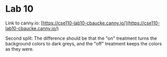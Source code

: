 # Lab 10
Link to canny.io: [https://cse110-lab10-cbaucke.canny.io/](https://cse110-lab10-cbaucke.canny.io/)

Second split: The difference should be that the "on" treatment turns the background colors to dark greys, and the "off" treatment keeps the colors as they were.
